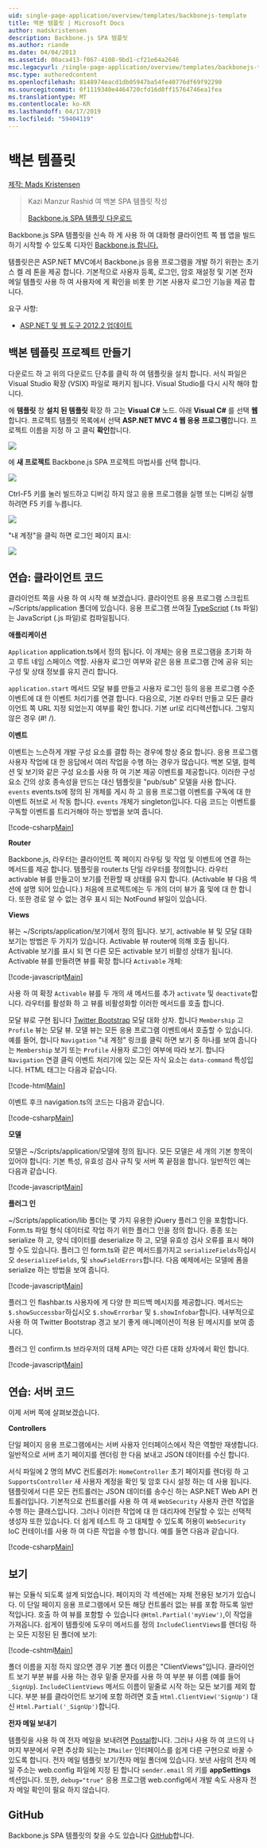 ```yaml
---
uid: single-page-application/overview/templates/backbonejs-template
title: 백본 템플릿 | Microsoft Docs
author: madskristensen
description: Backbone.js SPA 템플릿
ms.author: riande
ms.date: 04/04/2013
ms.assetid: 00aca413-f067-4108-9bd1-cf21e64a2646
msc.legacyurl: /single-page-application/overview/templates/backbonejs-template
msc.type: authoredcontent
ms.openlocfilehash: 8148974eacd1db05947ba54fe40776df69f92290
ms.sourcegitcommit: 0f1119340e4464720cfd16d0ff15764746ea1fea
ms.translationtype: MT
ms.contentlocale: ko-KR
ms.lasthandoff: 04/17/2019
ms.locfileid: "59404119"
---
```

# <a name="backbone-template"></a>백본 템플릿

[제작: Mads Kristensen](https://github.com/madskristensen)

> Kazi Manzur Rashid 여 백본 SPA 템플릿 작성
> 
> [Backbone.js SPA 템플릿 다운로드](https://go.microsoft.com/fwlink/?LinkId=293631)


Backbone.js SPA 템플릿을 신속 하 게 사용 하 여 대화형 클라이언트 쪽 웹 앱을 빌드하기 시작할 수 있도록 디자인 [Backbone.js 합니다.](http://backbonejs.org/)

템플릿은은 ASP.NET MVC에서 Backbone.js 응용 프로그램을 개발 하기 위한는 초기 스 켈 레 톤을 제공 합니다. 기본적으로 사용자 등록, 로그인, 암호 재설정 및 기본 전자 메일 템플릿 사용 하 여 사용자에 게 확인을 비롯 한 기본 사용자 로그인 기능을 제공 합니다.

요구 사항:

- [ASP.NET 및 웹 도구 2012.2 업데이트](https://go.microsoft.com/fwlink/?LinkId=282650)

## <a name="create-a-backbone-template-project"></a>백본 템플릿 프로젝트 만들기

다운로드 하 고 위의 다운로드 단추를 클릭 하 여 템플릿을 설치 합니다. 서식 파일은 Visual Studio 확장 (VSIX) 파일로 패키지 됩니다. Visual Studio를 다시 시작 해야 합니다.

에 **템플릿** 창 **설치 된 템플릿** 확장 하 고는 **Visual C#** 노드. 아래 **Visual C#** 를 선택 **웹**합니다. 프로젝트 템플릿 목록에서 선택 **ASP.NET MVC 4 웹 응용 프로그램**합니다. 프로젝트 이름을 지정 하 고 클릭 **확인**합니다.

![](backbonejs-template/_static/image1.png)

에 **새 프로젝트** Backbone.js SPA 프로젝트 마법사를 선택 합니다.

![](backbonejs-template/_static/image2.png)

Ctrl-F5 키를 눌러 빌드하고 디버깅 하지 않고 응용 프로그램을 실행 또는 디버깅 실행 하려면 F5 키를 누릅니다.

![](backbonejs-template/_static/image3.png)

"내 계정"을 클릭 하면 로그인 페이지 표시:

![](backbonejs-template/_static/image4.png)

## <a name="walkthrough-client-code"></a>연습: 클라이언트 코드

클라이언트 쪽을 사용 하 여 시작 해 보겠습니다. 클라이언트 응용 프로그램 스크립트 ~/Scripts/application 폴더에 있습니다. 응용 프로그램 쓰여질 [TypeScript](http://www.typescriptlang.org/) (.ts 파일)는 JavaScript (.js 파일)로 컴파일됩니다.

**애플리케이션**

`Application` application.ts에서 정의 됩니다. 이 개체는 응용 프로그램을 초기화 하 고 루트 네임 스페이스 역할. 사용자 로그인 여부와 같은 응용 프로그램 간에 공유 되는 구성 및 상태 정보를 유지 관리 합니다.

`application.start` 메서드 모달 뷰를 만들고 사용자 로그인 등의 응용 프로그램 수준 이벤트에 대 한 이벤트 처리기를 연결 합니다. 다음으로, 기본 라우터 만들고 모든 클라이언트 쪽 URL 지정 되었는지 여부를 확인 합니다. 기본 url로 리디렉션합니다. 그렇지 않은 경우 (#! /).

**이벤트**

이벤트는 느슨하게 개발 구성 요소를 결합 하는 경우에 항상 중요 합니다. 응용 프로그램 사용자 작업에 대 한 응답에서 여러 작업을 수행 하는 경우가 많습니다. 백본 모델, 컬렉션 및 보기와 같은 구성 요소를 사용 하 여 기본 제공 이벤트를 제공합니다. 이러한 구성 요소 간의 상호 종속성을 만드는 대신 템플릿을 "pub/sub" 모델을 사용 합니다. `events` events.ts에 정의 된 개체를 게시 하 고 응용 프로그램 이벤트를 구독에 대 한 이벤트 허브로 서 작동 합니다. `events` 개체가 singleton입니다. 다음 코드는 이벤트를 구독할 이벤트를 트리거해야 하는 방법을 보여 줍니다.

[!code-csharp[Main](backbonejs-template/samples/sample1.cs)]

**Router**

Backbone.js, 라우터는 클라이언트 쪽 페이지 라우팅 및 작업 및 이벤트에 연결 하는 메서드를 제공 합니다. 템플릿을 router.ts 단일 라우터를 정의합니다. 라우터 activable 뷰를 만들고이 보기를 전환할 때 상태를 유지 합니다. (Activable 뷰 다음 섹션에 설명 되어 있습니다.) 처음에 프로젝트에는 두 개의 더미 뷰가 홈 및에 대 한 합니다. 또한 경로 알 수 없는 경우 표시 되는 NotFound 뷰일이 있습니다.

**Views**

뷰는 ~/Scripts/application/보기에서 정의 됩니다. 보기, activable 뷰 및 모달 대화 보기는 방법은 두 가지가 있습니다. Activable 뷰 router에 의해 호출 됩니다. Activable 보기를 표시 되 면 다른 모든 activable 보기 비활성 상태가 됩니다. Activable 뷰를 만들려면 뷰를 확장 합니다 `Activable` 개체:

[!code-javascript[Main](backbonejs-template/samples/sample2.js)]

사용 하 여 확장 `Activable` 뷰를 두 개의 새 메서드를 추가 `activate` 및 `deactivate`합니다. 라우터를 활성화 하 고 뷰를 비활성화할 이러한 메서드를 호출 합니다.

모달 뷰로 구현 됩니다 [Twitter Bootstrap](http://twitter.github.com/bootstrap/) 모달 대화 상자. 합니다 `Membership` 고 `Profile` 뷰는 모달 뷰. 모델 뷰는 모든 응용 프로그램 이벤트에서 호출할 수 있습니다. 예를 들어, 합니다 `Navigation` "내 계정" 링크를 클릭 하면 보기 중 하나를 보여 줍니다는 `Membership` 보기 또는 `Profile` 사용자 로그인 여부에 따라 보기. 합니다 `Navigation` 연결 클릭 이벤트 처리기에 있는 모든 자식 요소는 `data-command` 특성입니다. HTML 태그는 다음과 같습니다.

[!code-html[Main](backbonejs-template/samples/sample3.html)]

이벤트 후크 navigation.ts의 코드는 다음과 같습니다.

[!code-csharp[Main](backbonejs-template/samples/sample4.cs)]

**모델**

모델은 ~/Scripts/application/모델에 정의 됩니다. 모든 모델은 세 개의 기본 항목이 있어야 합니다: 기본 특성, 유효성 검사 규칙 및 서버 쪽 끝점을 합니다. 일반적인 예는 다음과 같습니다.

[!code-javascript[Main](backbonejs-template/samples/sample5.js)]

**플러그 인**

~/Scripts/application/lib 폴더는 몇 가지 유용한 jQuery 플러그 인을 포함합니다. Form.ts 파일 형식 데이터로 작업 하기 위한 플러그 인을 정의 합니다. 종종 또는 serialize 하 고, 양식 데이터를 deserialize 하 고, 모델 유효성 검사 오류를 표시 해야 할 수도 있습니다. 플러그 인 form.ts와 같은 메서드를가지고 `serializeFields`하십시오 `deserializeFields`, 및 `showFieldErrors`합니다. 다음 예제에서는 모델에 폼을 serialize 하는 방법을 보여 줍니다.

[!code-javascript[Main](backbonejs-template/samples/sample6.js)]

플러그 인 flashbar.ts 사용자에 게 다양 한 피드백 메시지를 제공합니다. 메서드는 `$.showSuccessbar`하십시오 `$.showErrorbar` 및 `$.showInfobar`합니다. 내부적으로 사용 하 여 Twitter Bootstrap 경고 보기 좋게 애니메이션이 적용 된 메시지를 보여 줍니다.

플러그 인 confirm.ts 브라우저의 대체 API는 약간 다른 대화 상자에서 확인 합니다.

[!code-javascript[Main](backbonejs-template/samples/sample7.js)]

## <a name="walkthrough-server-code"></a>연습: 서버 코드

이제 서버 쪽에 살펴보겠습니다.

**Controllers**

단일 페이지 응용 프로그램에서는 서버 사용자 인터페이스에서 작은 역할만 재생합니다. 일반적으로 서버 초기 페이지를 렌더링 한 다음 보내고 JSON 데이터를 수신 합니다.

서식 파일에 2 명의 MVC 컨트롤러가: `HomeController` 초기 페이지를 렌더링 하 고 `SupportsController` 새 사용자 계정을 확인 및 암호 다시 설정 하는 데 사용 됩니다. 템플릿에서 다른 모든 컨트롤러는 JSON 데이터를 송수신 하는 ASP.NET Web API 컨트롤러입니다. 기본적으로 컨트롤러를 사용 하 여 새 `WebSecurity` 사용자 관련 작업을 수행 하는 클래스입니다. 그러나 이러한 작업에 대 한 대리자에 전달할 수 있는 선택적 생성자 또한 있습니다. 더 쉽게 테스트 하 고 대체할 수 있도록 허용이 `WebSecurity` IoC 컨테이너를 사용 하 여 다른 작업을 수행 합니다. 예를 들면 다음과 같습니다.

[!code-csharp[Main](backbonejs-template/samples/sample8.cs)]

## <a name="views"></a>보기

뷰는 모듈식 되도록 설계 되었습니다. 페이지의 각 섹션에는 자체 전용된 보기가 있습니다. 이 단일 페이지 응용 프로그램에서 모든 해당 컨트롤러 없는 뷰를 포함 하도록 일반적입니다. 호출 하 여 뷰를 포함할 수 있습니다 `@Html.Partial('myView')`,이 작업을 가져옵니다. 쉽게이 템플릿에 도우미 메서드를 정의 `IncludeClientViews`를 렌더링 하는 모든 지정된 된 폴더에 보기:

[!code-cshtml[Main](backbonejs-template/samples/sample9.cshtml)]

폴더 이름을 지정 하지 않으면 경우 기본 폴더 이름은 "ClientViews"입니다. 클라이언트 보기 부분 뷰를 사용 하는 경우 밑줄 문자를 사용 하 여 부분 뷰 이름 (예를 들어 `_SignUp`). `IncludeClientViews` 메서드 이름이 밑줄로 시작 하는 모든 보기를 제외 합니다. 부분 뷰를 클라이언트 보기에 포함 하려면 호출 `Html.ClientView('SignUp')` 대신 `Html.Partial('_SignUp')`합니다.

**전자 메일 보내기**

템플릿을 사용 하 여 전자 메일을 보내려면 [Postal](http://aboutcode.net/postal)합니다. 그러나 사용 하 여 코드의 나머지 부분에서 우편 추상화 되는는 `IMailer` 인터페이스를 쉽게 다른 구현으로 바꿀 수 있도록 합니다. 전자 메일 템플릿 보기/전자 메일 폴더에 있습니다. 보낸 사람의 전자 메일 주소는 web.config 파일에 지정 된 합니다 `sender.email` 의 키를 **appSettings** 섹션입니다. 또한, `debug="true"` 응용 프로그램 web.config에서 개발 속도 사용자 전자 메일 확인이 필요 하지 않습니다.

## <a name="github"></a>GitHub

Backbone.js SPA 템플릿의 찾을 수도 있습니다 [GitHub](https://github.com/kazimanzurrashid/AspNetMvcBackboneJsSpa)합니다.
